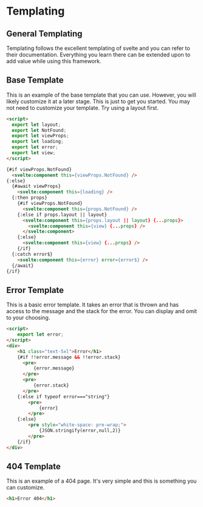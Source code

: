 # Templating
## General Templating
Templating follows the excellent templating of svelte and you can refer to their documentation. Everything you learn there can be extended upon to add value while using this framework.

## Base Template
This is an example of the base template that you can use. However, you will likely customize it at a later stage. This is just to get you started. You may not need to customize your template. Try using a layout first.

```html
<script>
  export let layout;
  export let NotFound;
  export let viewProps;
  export let loading;
  export let error;
  export let view;
</script>

{#if viewProps.NotFound}
  <svelte:component this={viewProps.NotFound} />
{:else}
  {#await viewProps}
    <svelte:component this={loading} />
  {:then props}
    {#if viewProps.NotFound}
      <svelte:component this={props.NotFound} />
    {:else if props.layout || layout}
      <svelte:component this={props.layout || layout} {...props}>
        <svelte:component this={view} {...props} />
      </svelte:component>
    {:else}
      <svelte:component this={view} {...props} />
    {/if}
  {:catch error$}
    <svelte:component this={error} error={error$} />
  {/await}
{/if}
```



## Error Template
This is a basic error template. It takes an error that is thrown and has access to the message and the stack for the error. You can display and omit to your choosing.

```html
<script>
    export let error;
</script>
<div>
    <h1 class="text-5xl">Error</h1>
    {#if !!error.message && !!error.stack}
      <pre>
          {error.message}
      </pre>
      <pre>
          {error.stack}
      </pre>
    {:else if typeof error==="string"}
        <pre>
            {error}
        </pre>
    {:else}
        <pre style="white-space: pre-wrap;">
            {JSON.stringify(error,null,2)}
        </pre>
    {/if}
</div>
```

## 404 Template
This is an example of a 404 page. It's very simple and this is something you can customize.


```html
<h1>Error 404</h1>
```